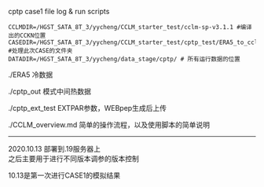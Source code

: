 cptp case1 file log & run scripts

```
CCLMDIR=/HGST_SATA_8T_3/yycheng/CCLM_starter_test/cclm-sp-v3.1.1 #编译出的CCKN位置
CASEDIR=/HGST_SATA_8T_3/yycheng/CCLM_starter_test/cptp_test/ERA5_to_cclm_cptp #处理此次CASE的文件夹
DATADIR=/HGST_SATA_8T_3/yycheng/data_stage/cptp/ # 所有运行数据的位置
```

./ERA5 冷数据

./cptp_out 模式中间热数据

./cptp_ext_test EXTPAR参数，WEBpep生成后上传

./CCLM_overview.md 简单的操作流程，以及使用脚本的简单说明

---

2020.10.13 部署到.19服务器上    
之后主要用于进行不同版本调参的版本控制

10.13是第一次进行CASE1的模拟结果